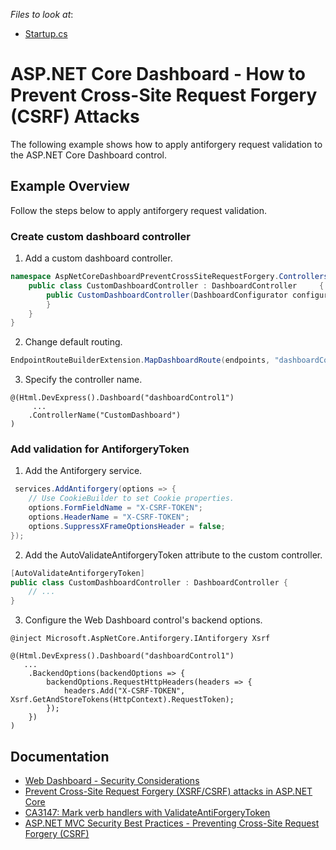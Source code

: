 <!-- default file list -->
*Files to look at*:

* [Startup.cs](./CS/AspNetCoreDashboardPreventCrossSiteRequestForgery/Startup.cs)
<!-- default file list end -->
# ASP.NET Core Dashboard - How to Prevent Cross-Site Request Forgery (CSRF) Attacks

The following example shows how to apply antiforgery request validation to the ASP.NET Core Dashboard control.

## Example Overview

Follow the steps below to apply antiforgery request validation.

### Create custom dashboard controller
1. Add a custom dashboard controller.

```cs
namespace AspNetCoreDashboardPreventCrossSiteRequestForgery.Controllers {
    public class CustomDashboardController : DashboardController     {
        public CustomDashboardController(DashboardConfigurator configurator, IDataProtectionProvider dataProtectionProvider = null): base(configurator, dataProtectionProvider) { 
        }
    }
}
```


2. Change default routing.

```cs
EndpointRouteBuilderExtension.MapDashboardRoute(endpoints, "dashboardControl", "CustomDashboard");
```

3. Specify the controller name.

```razor
@(Html.DevExpress().Dashboard("dashboardControl1")
     ...
    .ControllerName("CustomDashboard")
)
```


###  Add validation for AntiforgeryToken
1. Add the Antiforgery service.

```cs
 services.AddAntiforgery(options => {
	// Use CookieBuilder to set Cookie properties.
	options.FormFieldName = "X-CSRF-TOKEN";
	options.HeaderName = "X-CSRF-TOKEN";
	options.SuppressXFrameOptionsHeader = false;
});
```

2. Add the AutoValidateAntiforgeryToken attribute to the custom controller.

```cs
[AutoValidateAntiforgeryToken]
public class CustomDashboardController : DashboardController {
	// ...
}
```

3. Configure the Web Dashboard control's backend options.

```razor
@inject Microsoft.AspNetCore.Antiforgery.IAntiforgery Xsrf
 
@(Html.DevExpress().Dashboard("dashboardControl1")
   ...
    .BackendOptions(backendOptions => {
        backendOptions.RequestHttpHeaders(headers => {
            headers.Add("X-CSRF-TOKEN", Xsrf.GetAndStoreTokens(HttpContext).RequestToken);
        });
    })
)
```

## Documentation

- [Web Dashboard - Security Considerations](https://docs.devexpress.com/Dashboard/118651/web-dashboard/general-information/security-considerations)
- [Prevent Cross-Site Request Forgery (XSRF/CSRF) attacks in ASP.NET Core](https://docs.microsoft.com/en-us/aspnet/core/security/anti-request-forgery)
- [CA3147: Mark verb handlers with ValidateAntiForgeryToken](https://docs.microsoft.com/en-us/dotnet/fundamentals/code-analysis/quality-rules/ca3147)
- [ASP.NET MVC Security Best Practices - Preventing Cross-Site Request Forgery (CSRF)](https://github.com/DevExpress/aspnet-security-bestpractices/tree/master/SecurityBestPractices.Mvc#4-preventing-cross-site-request-forgery-csrf)
